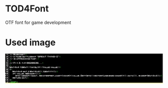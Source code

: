 # TOD4Font
 OTF font for game development

# Used image
![USEDIMAGE](https://github.com/itakawa/TOD4Font/blob/master/screenshot.png)
